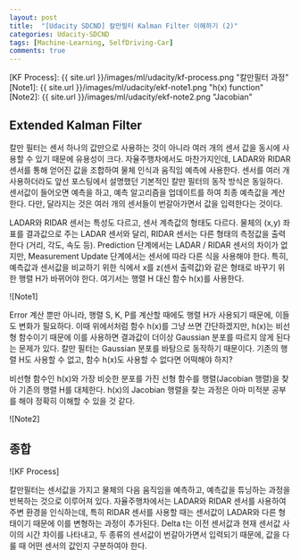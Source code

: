 ```yaml
---
layout: post
title:  "[Udacity SDCND] 칼만필터 Kalman Filter 이해하기 (2)"
categories: Udacity-SDCND
tags: [Machine-Learning, SelfDriving-Car]
comments: true
---
```


[//]: # (Image References)

[KF Process]: {{ site.url }}/images/ml/udacity/kf-process.png "칼만필터 과정"
[Note1]: {{ site.url }}/images/ml/udacity/ekf-note1.png "h(x) function"
[Note2]: {{ site.url }}/images/ml/udacity/ekf-note2.png "Jacobian"


## Extended Kalman Filter

칼만 필터는 센서 하나의 값만으로 사용하는 것이 아니라 여러 개의 센서 값을 동시에 사용할 수 있기 때문에 유용성이 크다. 자율주행차에서도 마찬가지인데, LADAR와 RIDAR 센서를 통해 얻어진 값을 조합하여 물체 인식과 움직임 예측에 사용한다. 센서를 여러 개 사용하더라도 앞선 포스팅에서 설명했던 기본적인 칼만 필터의 동작 방식은 동일하다. 센서값이 들어오면 예측을 하고, 예측 알고리즘을 업데이트를 하여 최종 예측값을 계산한다. 다만, 달라지는 것은 여러 개의 센서들이 번갈아가면서 값을 입력한다는 것이다.  

LADAR와 RIDAR 센서는 특성도 다르고, 센서 계측값의 형태도 다르다. 물체의 (x,y) 좌표를 결과값으로 주는 LADAR 센서와 달리, RIDAR 센서는 다른 형태의 측정값을 출력한다 (거리, 각도, 속도 등). Prediction 단계에서는 LADAR / RIDAR 센서의 차이가 없지만, Measurement Update 단계에서는 센서에 따라 다른 식을 사용해야 한다. 특히, 예측값과 센서값을 비교하기 위한 식에서 x를 z(센서 출력값)와 같은 형태로 바꾸기 위한 행렬 H가 바뀌어야 한다. 여기서는 행렬 H 대신 함수 h(x)를 사용한다.  

![Note1]  

Error 계산 뿐만 아니라, 행렬 S, K, P를 계산할 때에도 행렬 H가 사용되기 때문에, 이들도 변화가 필요하다. 이때 위에서처럼 함수 h(x)를 그냥 쓰면 간단하겠지만, h(x)는 비선형 함수이기 때문에 이를 사용하면 결과값이 더이상 Gaussian 분포를 따르지 않게 된다는 문제가 있다. 칼만 필터는 Gaussian 분포를 바탕으로 동작하기 때문이다. 기존의 행렬 H도 사용할 수 없고, 함수 h(x)도 사용할 수 없다면 어떡해야 하지?  

비선형 함수인 h(x)와 가장 비슷한 분포를 가진 선형 함수를 행렬(Jacobian 행렬)을 찾아 기존의 행렬 H를 대체한다. h(x)의 Jacobian 행렬을 찾는 과정은 아마 미적분 공부를 해야 정확히 이해할 수 있을 것 같다.  

![Note2]  


## 종합
![KF Process]

칼만필터는 센서값을 가지고 물체의 다음 움직임을 예측하고, 예측값을 튜닝하는 과정을 반복하는 것으로 이루어져 있다. 자율주행차에서는 LADAR와 RIDAR 센서를 사용하여 주변 환경을 인식하는데, 특히 RIDAR 센서를 사용할 때는 센서값이 LADAR와 다른 형태이기 때문에 이를 변형하는 과정이 추가된다. Delta t는 이전 센서값과 현재 센서값 사이의 시간 차이를 나타내고, 두 종류의 센서값이 번갈아가면서 입력되기 때문에, 값을 다룰 때 어떤 센서의 값인지 구분하여야 한다.  
